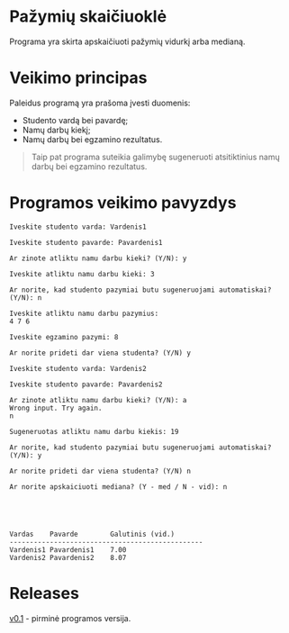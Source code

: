 # Pažymių skaičiuoklė #

Programa yra skirta apskaičiuoti pažymių vidurkį arba medianą.

# Veikimo principas #

Paleidus programą yra prašoma įvesti duomenis:

* Studento vardą bei pavardę;
* Namų darbų kiekį;
* Namų darbų bei egzamino rezultatus.

> Taip pat programa suteikia galimybę sugeneruoti atsitiktinius namų darbų bei egzamino rezultatus.

# Programos veikimo pavyzdys #

```
Iveskite studento varda: Vardenis1

Iveskite studento pavarde: Pavardenis1

Ar zinote atliktu namu darbu kieki? (Y/N): y

Iveskite atliktu namu darbu kieki: 3

Ar norite, kad studento pazymiai butu sugeneruojami automatiskai? (Y/N): n

Iveskite atliktu namu darbu pazymius:
4 7 6

Iveskite egzamino pazymi: 8

Ar norite prideti dar viena studenta? (Y/N) y

Iveskite studento varda: Vardenis2

Iveskite studento pavarde: Pavardenis2

Ar zinote atliktu namu darbu kieki? (Y/N): a
Wrong input. Try again.
n

Sugeneruotas atliktu namu darbu kiekis: 19

Ar norite, kad studento pazymiai butu sugeneruojami automatiskai? (Y/N): y

Ar norite prideti dar viena studenta? (Y/N) n

Ar norite apskaiciuoti mediana? (Y - med / N - vid): n





Vardas    Pavarde        Galutinis (vid.)
------------------------------------------------
Vardenis1 Pavardenis1    7.00
Vardenis2 Pavardenis2    8.07
```

# Releases #

[v0.1](https://github.com/aurimasruk/OOP-2nd-Task/releases/tag/v0.1) - pirminė programos versija.
